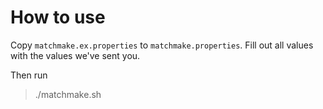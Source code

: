 # How to use

Copy `matchmake.ex.properties` to `matchmake.properties`.
Fill out all values with the values we've sent you.

Then run
> ./matchmake.sh